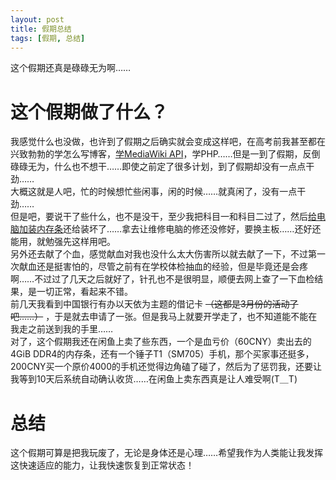 ```yaml
---
layout: post
title: 假期总结
tags: [假期, 总结]
--- 
```


  这个假期还真是碌碌无为啊……<!--more-->   

# 这个假期做了什么？
  我感觉什么也没做，也许到了假期之后确实就会变成这样吧，在高考前我甚至都在兴致勃勃的学怎么写博客，[学MediaWiki API](/2019/05/27/wikipic.html)，学PHP……但是一到了假期，反倒碌碌无为，什么也不想干……即使之前定了很多计划，到了假期却没有一点点干劲……   
  大概这就是人吧，忙的时候想忙些闲事，闲的时候……就真闲了，没有一点干劲……   
  但是吧，要说干了些什么，也不是没干，至少我把科目一和科目二过了，然后[给电脑加装内存条](/2019/08/17/memory.html)还给装坏了……拿去让维修电脑的修还没修好，要换主板……还好还能用，就勉强先这样用吧。   
  另外还去献了个血，感觉献血对我也没什么太大伤害所以就去献了一下，不过第一次献血还是挺害怕的，尽管之前有在学校体检抽血的经验，但是毕竟还是会疼啊……不过过了几天之后就好了，针孔也不是很明显，顺便去网上查了一下血检结果，是一切正常，看起来不错。   
  前几天我看到中国银行有办以天依为主题的借记卡 ~~（这都是3月份的活动了吧……）~~ ，于是就去申请了一张。但是我马上就要开学走了，也不知道能不能在我走之前送到我的手里……   
  对了，这个假期我还在闲鱼上卖了些东西，一个是血亏价（60CNY）卖出去的4GiB DDR4的内存条，还有一个锤子T1（SM705）手机，那个买家事还挺多，200CNY买一个原价4000的手机还觉得边角磕了碰了，然后为了惩罚我，还要让我等到10天后系统自动确认收货……在闲鱼上卖东西真是让人难受啊(T＿T)
  
# 总结
  这个假期可算是把我玩废了，无论是身体还是心理……希望我作为人类能让我发挥这快速适应的能力，让我快速恢复到正常状态！
